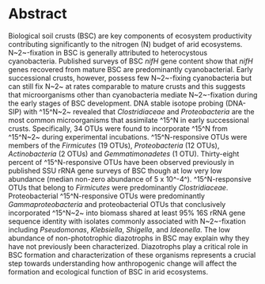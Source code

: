 Abstract
========

Biological soil crusts (BSC) are key components of ecosystem
productivity contributing significantly to the nitrogen (N) budget of
arid ecosystems. N~2~-fixation in BSC is generally attributed to
heterocystous cyanobacteria. Published surveys of BSC *nifH* gene
content show that *nifH* genes recovered from mature BSC are
predominantly cyanobacterial. Early successional crusts, however,
possess few N~2~-fixing cyanobacteria but can still fix N~2~ at rates
comparable to mature crusts and this suggests that microorganisms other
than cyanobacteria mediate N~2~-fixation during the early stages of BSC
development. DNA stable isotope probing (DNA-SIP) with ^15^N~2~ revealed
that *Clostridiaceae* and *Proteobacteria* are the most common
microorganisms that assimilate ^15^N in early successional crusts.
Specifically, 34 OTUs were found to incorporate ^15^N from ^15^N~2~
during experimental incubations. ^15^N-responsive OTUs were members of
the *Firmicutes* (19 OTUs), *Proteobacteria* (12 OTUs), *Actinobacteria*
(2 OTUs) and *Gemmatimonadetes* (1 OTU). Thirty-eight percent of
^15^N-responsive OTUs have been observed previously in published SSU
rRNA gene surveys of BSC though at low very low abundance (median
non-zero abundance of 5 x 10^-4^). ^15^N-responsive OTUs that belong to
*Firmicutes* were predominantly *Clostridiaceae*. Proteobacterial
^15^N-responsive OTUs were predominantly *Gammaproteobacteria* and
proteobacterial OTUs that conclusively incorporated ^15^N~2~ into
biomass shared at least 95% 16S rRNA gene sequence identity with
isolates commonly associated with N~2~-fixation including *Pseudomonas*,
*Klebsiella*, *Shigella*, and *Ideonella*. The low abundance of
non-phototrophic diazotrophs in BSC may explain why they have not
previously been characterized. Diazotrophs play a critical role in BSC
formation and characterization of these organisms represents a crucial
step towards understanding how anthropogenic change will affect the
formation and ecological function of BSC in arid ecosystems.
